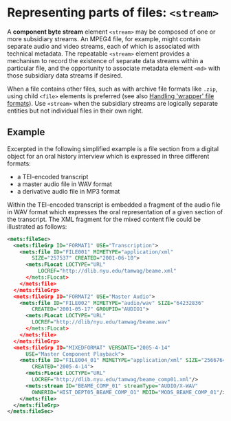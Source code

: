 # Representing parts of files: `<stream>`

A **component byte stream** element `<stream>` may be composed of one or
more subsidiary streams. An MPEG4 file, for example, might contain
separate audio and video streams, each of which is associated with
technical metadata. The repeatable `<stream>` element provides a
mechanism to record the existence of separate data streams within a
particular file, and the opportunity to associate metadata element `<md>`
with those subsidiary data streams if desired.

When a file contains other files, such as with archive file formats like `.zip`,  using child `<file>` elements is preferred (see also [Handling 'wrapper' file formats](transformFile.md)). Use `<stream>` when the subsidiary streams are logically separate entities but not individual files in their own right. 
## Example

Excerpted in the following simplified example is a file section from a
digital object for an oral history interview which is expressed in three
different formats:

  - a TEI-encoded transcript
  - a master audio file in WAV format
  - a derivative audio file in MP3 format

Within the TEI-encoded transcript is embedded a fragment of the audio
file in WAV format which expresses the oral representation of a given
section of the transcript. The XML fragment for the mixed content file
could be illustrated as follows:

```xml
<mets:fileSec>
  <mets:fileGrp ID="FORMAT1" USE="Transcription">
    <mets:file ID="FILE001" MIMETYPE="application/xml"
        SIZE="257537" CREATED="2001-06-10">
      <mets:FLocat LOCTYPE="URL"
          LOCREF="http://dlib.nyu.edu/tamwag/beame.xml"
      </mets:FLocat>
    </mets:file>
  </mets:fileGrp>
  <mets:fileGrp ID="FORMAT2" USE="Master Audio">
    <mets:file ID="FILE002" MIMETYPE="audio/wav" SIZE="64232836"
        CREATED="2001-05-17" GROUPID="AUDIO1">
      <mets:FLocat LOCTYPE="URL"
        LOCREF="http://dlib/nyu.edu/tamwag/beame.wav"
      </mets:FLocat>
    </mets:file>
  </mets:fileGrp>
  <mets:fileGrp ID="MIXEDFORMAT" VERSDATE="2005-4-14"
      USE="Master Component Playback">
    <mets:file ID="FILE004_01" MIMETYPE="application/xml" SIZE="2566764"
        CREATED="2005-4-14">
      <mets:FLocat LOCTYPE="URL"
        LOCREF="http://dlib.nyu.edu/tamwag/beame_comp01.xml"/>
      <mets:stream ID="BEAME_COMP_01" streamType="AUDIO/X-WAV"
        OWNERID="HIST_DEPT05_BEAME_COMP_O1" MDID="MODS_BEAME_COMP_01"/>
    </mets:file>
  </mets:fileGrp>
</mets:fileSec>
```
